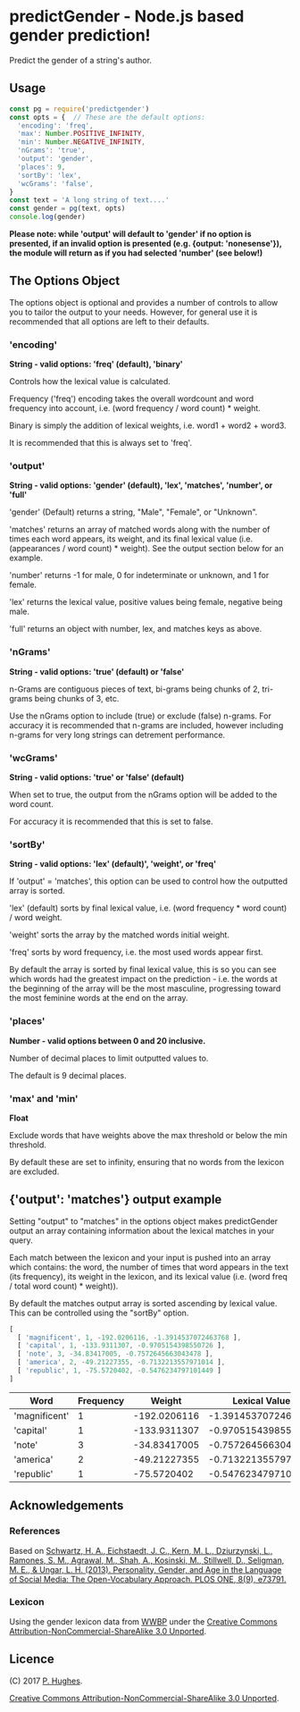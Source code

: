 # predictGender - Node.js based gender prediction!

Predict the gender of a string's author.

## Usage
```javascript
const pg = require('predictgender')
const opts = {  // These are the default options:
  'encoding': 'freq',
  'max': Number.POSITIVE_INFINITY,
  'min': Number.NEGATIVE_INFINITY,
  'nGrams': 'true',
  'output': 'gender',
  'places': 9,
  'sortBy': 'lex',
  'wcGrams': 'false',
}
const text = 'A long string of text....'
const gender = pg(text, opts)
console.log(gender)
```

**Please note: while 'output' will default to 'gender' if no option is presented, if an invalid option is presented (e.g. {output: 'nonesense'}), the module will return as if you had selected 'number' (see below!)**

## The Options Object

The options object is optional and provides a number of controls to allow you to tailor the output to your needs. However, for general use it is recommended that all options are left to their defaults.

### 'encoding'

**String - valid options: 'freq' (default), 'binary'**

Controls how the lexical value is calculated.

Frequency ('freq') encoding takes the overall wordcount and word frequency into account, i.e. (word frequency / word count) * weight.

Binary is simply the addition of lexical weights, i.e. word1 + word2 + word3.

It is recommended that this is always set to 'freq'.

### 'output'

**String - valid options: 'gender' (default), 'lex', 'matches', 'number', or 'full'**

'gender' (Default) returns a string, "Male", "Female", or "Unknown".

'matches' returns an array of matched words along with the number of times each word appears, its weight, and its final lexical value (i.e. (appearances / word count) * weight). See the output section below for an example.

'number' returns -1 for male, 0 for indeterminate or unknown, and 1 for female.

'lex' returns the lexical value, positive values being female, negative being male.

'full' returns an object with number, lex, and matches keys as above.

### 'nGrams'

**String - valid options: 'true' (default) or 'false'**

n-Grams are contiguous pieces of text, bi-grams being chunks of 2, tri-grams being chunks of 3, etc.

Use the nGrams option to include (true) or exclude (false) n-grams. For accuracy it is recommended that n-grams are included, however including n-grams for very long strings can detrement performance.

### 'wcGrams'

**String - valid options: 'true' or 'false' (default)**

When set to true, the output from the nGrams option will be added to the word count.

For accuracy it is recommended that this is set to false.

### 'sortBy'

**String - valid options: 'lex' (default)', 'weight', or 'freq'**

If 'output' = 'matches', this option can be used to control how the outputted array is sorted.

'lex' (default) sorts by final lexical value, i.e. (word frequency * word count) / word weight.

'weight' sorts the array by the matched words initial weight.

'freq' sorts by word frequency, i.e. the most used words appear first.

By default the array is sorted by final lexical value, this is so you can see which words had the greatest impact on the prediction - i.e. the words at the beginning of the array will be the most masculine, progressing toward the most feminine words at the end on the array.

### 'places'

**Number - valid options between 0 and 20 inclusive.**

Number of decimal places to limit outputted values to.

The default is 9 decimal places.

### 'max' and 'min'

**Float**

Exclude words that have weights above the max threshold or below the min threshold.

By default these are set to infinity, ensuring that no words from the lexicon are excluded.

## {'output': 'matches'} output example
Setting "output" to "matches" in the options object makes predictGender output an array containing information about the lexical matches in your query.

Each match between the lexicon and your input is pushed into an array which contains: the word, the number of times that word appears in the text (its frequency), its weight in the lexicon, and its lexical value (i.e. (word freq / total word count) * weight)).

By default the matches output array is sorted ascending by lexical value. This can be controlled using the "sortBy" option.

```javascript
[
  [ 'magnificent', 1, -192.0206116, -1.3914537072463768 ],
  [ 'capital', 1, -133.9311307, -0.9705154398550726 ],
  [ 'note', 3, -34.83417005, -0.7572645663043478 ],
  [ 'america', 2, -49.21227355, -0.7132213557971014 ],
  [ 'republic', 1, -75.5720402, -0.5476234797101449 ]
]
```

| Word          | Frequency | Weight        | Lexical Value       |
| ------------- | --------- | ------------- | ------------------- |
| 'magnificent' | 1         | -192.0206116  | -1.3914537072463768 |
| 'capital'     | 1         | -133.9311307  | -0.9705154398550726 |
| 'note'        | 3         | -34.83417005  | -0.7572645663043478 |
| 'america'     | 2         | -49.21227355  | -0.7132213557971014 |
| 'republic'    | 1         | -75.5720402   | -0.5476234797101449 |

## Acknowledgements

### References
Based on [Schwartz, H. A., Eichstaedt, J. C., Kern, M. L., Dziurzynski, L., Ramones, S. M., Agrawal, M., Shah, A., Kosinski, M., Stillwell, D., Seligman, M. E., & Ungar, L. H. (2013). Personality, Gender, and Age in the Language of Social Media: The Open-Vocabulary Approach. PLOS ONE, 8(9), e73791.](http://journals.plos.org/plosone/article/file?id=10.1371/journal.pone.0073791&type=printable)

### Lexicon
Using the gender lexicon data from [WWBP](http://www.wwbp.org/lexica.html) under the [Creative Commons Attribution-NonCommercial-ShareAlike 3.0 Unported](http://creativecommons.org/licenses/by-nc-sa/3.0/).

## Licence
(C) 2017 [P. Hughes](https://www.phugh.es).

[Creative Commons Attribution-NonCommercial-ShareAlike 3.0 Unported](http://creativecommons.org/licenses/by-nc-sa/3.0/).
